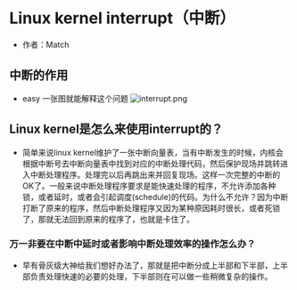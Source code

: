 # Linux kernel interrupt（中断）
- 作者：Match

## 中断的作用
- easy 一张图就能解释这个问题
![interrupt.png](D:/images/interrupt.png)

## Linux kernel是怎么来使用interrupt的？
- 简单来说linux kernel维护了一张中断向量表，当有中断发生的时候，内核会根据中断号去中断向量表中找到对应的中断处理代码，然后保护现场并跳转进入中断处理程序。处理完以后再跳出来并回复现场。这样一次完整的中断的OK了。一般来说中断处理程序要求是能快速处理的程序，不允许添加各种锁，或者延时，或者会引起调度(schedule)的代码。为什么不允许？因为中断打断了原来的程序，然后中断处理程序又因为某种原因耗时很长，或者死锁了，那就无法回到原来的程序了，也就是卡住了。

### 万一非要在中断中延时或者影响中断处理效率的操作怎么办？
- 早有骨灰级大神给我们想好办法了，那就是把中断分成上半部和下半部，上半部负责处理快速的必要的处理，下半部则在可以做一些稍微复杂的操作。

